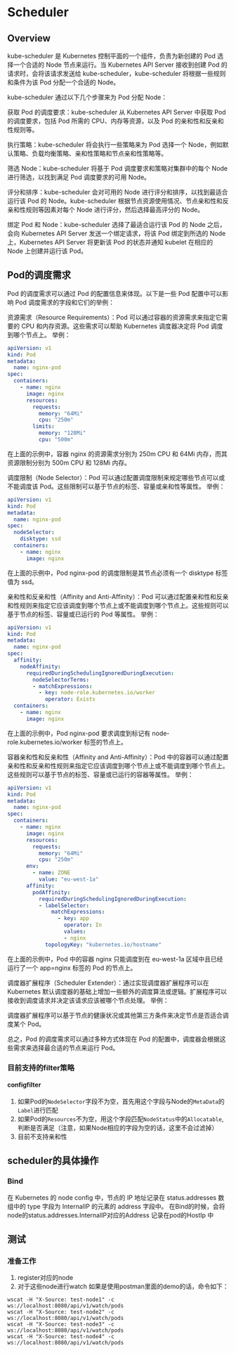 # Scheduler

## Overview

kube-scheduler 是 Kubernetes 控制平面的一个组件，负责为新创建的 Pod 选择一个合适的 Node 节点来运行。当 Kubernetes API Server 接收到创建 Pod 的请求时，会将该请求发送给 kube-scheduler，kube-scheduler 将根据一些规则和条件为该 Pod 分配一个合适的 Node。

kube-scheduler 通过以下几个步骤来为 Pod 分配 Node：

获取 Pod 的调度要求：kube-scheduler 从 Kubernetes API Server 中获取 Pod 的调度要求，包括 Pod 所需的 CPU、内存等资源，以及 Pod 的亲和性和反亲和性规则等。

执行策略：kube-scheduler 将会执行一些策略来为 Pod 选择一个 Node，例如默认策略、负载均衡策略、亲和性策略和节点亲和性策略等。

筛选 Node：kube-scheduler 将基于 Pod 调度要求和策略对集群中的每个 Node 进行筛选，以找到满足 Pod 调度要求的可用 Node。

评分和排序：kube-scheduler 会对可用的 Node 进行评分和排序，以找到最适合运行该 Pod 的 Node。kube-scheduler 根据节点资源使用情况、节点亲和性和反亲和性规则等因素对每个 Node 进行评分，然后选择最高评分的 Node。

绑定 Pod 和 Node：kube-scheduler 选择了最适合运行该 Pod 的 Node 之后，会向 Kubernetes API Server 发送一个绑定请求，将该 Pod 绑定到所选的 Node 上，Kubernetes API Server 将更新该 Pod 的状态并通知 kubelet 在相应的 Node 上创建并运行该 Pod。

## Pod的调度需求

Pod 的调度需求可以通过 Pod 的配置信息来体现。以下是一些 Pod 配置中可以影响 Pod 调度需求的字段和它们的举例：

资源需求（Resource Requirements）：Pod 可以通过容器的资源需求来指定它需要的 CPU 和内存资源。这些需求可以帮助 Kubernetes 调度器决定将 Pod 调度到哪个节点上。
举例：

```yaml
apiVersion: v1
kind: Pod
metadata:
  name: nginx-pod
spec:
  containers:
    - name: nginx
      image: nginx
      resources:
        requests:
          memory: "64Mi"
          cpu: "250m"
        limits:
          memory: "128Mi"
          cpu: "500m"

```

在上面的示例中，容器 nginx 的资源需求分别为 250m CPU 和 64Mi 内存，而其资源限制分别为 500m CPU 和 128Mi 内存。

调度限制（Node Selector）：Pod 可以通过配置调度限制来规定哪些节点可以或不能调度该 Pod。这些限制可以基于节点的标签、容量或亲和性等属性。
举例：

```yaml
apiVersion: v1
kind: Pod
metadata:
  name: nginx-pod
spec:
  nodeSelector:
    disktype: ssd
  containers:
    - name: nginx
      image: nginx
```

在上面的示例中，Pod nginx-pod 的调度限制是其节点必须有一个 disktype 标签值为 ssd。

亲和性和反亲和性（Affinity and Anti-Affinity）：Pod 可以通过配置亲和性和反亲和性规则来指定它应该调度到哪个节点上或不能调度到哪个节点上。这些规则可以基于节点的标签、容量或已运行的 Pod 等属性。
举例：

```yaml
apiVersion: v1
kind: Pod
metadata:
  name: nginx-pod
spec:
  affinity:
    nodeAffinity:
      requiredDuringSchedulingIgnoredDuringExecution:
        nodeSelectorTerms:
        - matchExpressions:
          - key: node-role.kubernetes.io/worker
            operator: Exists
  containers:
    - name: nginx
      image: nginx
```

在上面的示例中，Pod nginx-pod 要求调度到标记有 node-role.kubernetes.io/worker 标签的节点上。

容器亲和性和反亲和性（Affinity and Anti-Affinity）：Pod 中的容器可以通过配置亲和性和反亲和性规则来指定它应该调度到哪个节点上或不能调度到哪个节点上。这些规则可以基于节点的标签、容量或已运行的容器等属性。
举例：

```yaml
apiVersion: v1
kind: Pod
metadata:
  name: nginx-pod
spec:
  containers:
    - name: nginx
      image: nginx
      resources:
        requests:
          memory: "64Mi"
          cpu: "250m"
      env:
        - name: ZONE
          value: "eu-west-1a"
      affinity:
        podAffinity:
          requiredDuringSchedulingIgnoredDuringExecution:
          - labelSelector:
              matchExpressions:
                - key: app
                  operator: In
                  values:
                  - nginx
            topologyKey: "kubernetes.io/hostname"
```

在上面的示例中，Pod 中的容器 nginx 只能调度到在 eu-west-1a 区域中且已经运行了一个 app=nginx 标签的 Pod 的节点上。

调度器扩展程序（Scheduler Extender）：通过实现调度器扩展程序可以在 Kubernetes 默认调度器的基础上增加一些额外的调度算法或逻辑。扩展程序可以接收到调度请求并决定该请求应该被哪个节点处理。
举例：

调度器扩展程序可以基于节点的健康状况或其他第三方条件来决定节点是否适合调度某个 Pod。

总之，Pod 的调度需求可以通过多种方式体现在 Pod 的配置中，调度器会根据这些需求来选择最合适的节点来运行 Pod。

### 目前支持的filter策略

#### configfilter

1. 如果Pod的`NodeSelector`字段不为空，首先用这个字段与Node的`MetaData`的`Label`进行匹配
2. 如果Pod的`Resources`不为空，用这个字段匹配`NodeStatus`中的`Allocatable`,判断是否满足（注意，如果Node相应的字段为空的话，这里不会过滤掉）
3. 目前不支持亲和性

## scheduler的具体操作
### Bind
在 Kubernetes 的 node config 中，节点的 IP 地址记录在 status.addresses 数组中的 type 字段为 InternalIP 的元素的 address 字段中。
在Bind的时候，会将node的status.addresses.InternalIP对应的Address 记录在pod的HostIp 中

## 测试
### 准备工作
1. register对应的node
2. 对于这些node进行watch
如果是使用postman里面的demo的话，命令如下：
```shell
wscat -H "X-Source: test-node1" -c ws://localhost:8080/api/v1/watch/pods
wscat -H "X-Source: test-node2" -c ws://localhost:8080/api/v1/watch/pods
wscat -H "X-Source: test-node3" -c ws://localhost:8080/api/v1/watch/pods
wscat -H "X-Source: test-node4" -c ws://localhost:8080/api/v1/watch/pods
```